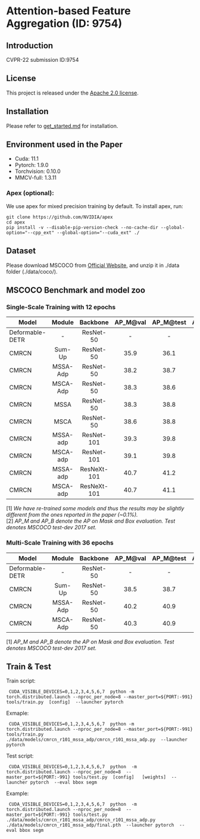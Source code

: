 # Attention-based Feature Aggregation (ID: 9754)

## Introduction
CVPR-22 submission ID:9754


## License

This project is released under the [Apache 2.0 license](LICENSE).


## Installation

Please refer to [get_started.md](docs/get_started.md#installation) for installation. 

## Environment used in the Paper

- Cuda: 11.1
- Pytorch: 1.9.0
- Torchvision: 0.10.0
- MMCV-full: 1.3.11

### Apex (optional):
We use apex for mixed precision training by default. To install apex, run:
```
git clone https://github.com/NVIDIA/apex
cd apex
pip install -v --disable-pip-version-check --no-cache-dir --global-option="--cpp_ext" --global-option="--cuda_ext" ./
```

## Dataset

Please download MSCOCO from [Official Website](https://cocodataset.org/#download), and unzip it in ./data folder (./data/coco/). 


## MSCOCO Benchmark and model zoo

### Single-Scale Training with 12 epochs

Model | Module | Backbone | AP_M@val | AP_M@test | AP_B@val | AP_B@test | Link
--- |:---:|:---:|:---:|:---:|:---:|:---:|:---:
Deformable-DETR | -  | ResNet-50   |  - | - | 37.6 | 38.0 | -
CMRCN | Sum-Up  | ResNet-50   | 35.9  | 36.1 | 41.2 | 41.5 | -
CMRCN | MSSA-Adp  | ResNet-50   |  38.2 | 38.7 | 43.0 | 43.3 | [Config+Model](https://drive.google.com/drive/folders/1IsvKaSSoA_MzkqqZLJ1QvRSuUOSnM0u1?usp=sharing) 
CMRCN | MSCA-Adp  | ResNet-50   |  38.3 | 38.6 | 43.2 | 43.3 | [Config+Model](https://drive.google.com/drive/folders/1PfoFdVq4jJevW_PHaXY8J8QGSMw6HDt9?usp=sharing) 
CMRCN | MSSA      | ResNet-50   |  38.3 | 38.8 | 43.3 | 43.5 | [Config+Model](https://drive.google.com/drive/folders/1ZOWb2xfP1CvSo30GDyOa-yPUOfNFzj0f?usp=sharing) 
CMRCN | MSCA      | ResNet-50   |  38.6 | 38.8 | 43.3 | 43.5 | [Config+Model](https://drive.google.com/drive/folders/14DqzJ48Duo7LNYbUSp3gaLclnfIOIsmL?usp=sharing) 
CMRCN | MSSA-adp  | ResNet-101  |  39.3 | 39.8 | 44.4 | 44.8 | [Config+Model](https://drive.google.com/drive/folders/1uLE-Ykt0gzbxE3dTx4ciZZOQRLKR-XhH?usp=sharing) 
CMRCN | MSCA-adp  | ResNet-101  |  39.1 | 39.8 | 44.2 | 44.7 | [Config+Model](https://drive.google.com/drive/folders/18XDibJD1WZsIgguLWfLN6jeq78GSN6qg?usp=sharing)
CMRCN | MSSA-adp  | ResNeXt-101  | 40.7 | 41.2 | 46.3 | 46.7 | [Config+Model](https://drive.google.com/drive/folders/1WyiXPAL4w0DlegpY3bUshBun1cAePT5o?usp=sharing) 
CMRCN | MSCA-adp  | ResNeXt-101  | 40.7 | 41.1  | 46.1 | 46.6 | [Config+Model](https://drive.google.com/drive/folders/1P2bG83d-3nLmgoNPGj-wtMsme0q5JA0z?usp=sharing) 

[1] *We have re-trained some models and thus the results may be slightly different from the ones reported in the paper (~0.1%).*\
[2] *AP_M and AP_B denote the AP on Mask and Box evaluation. Test denotes MSCOCO test-dev 2017 set.*


### Multi-Scale Training with 36 epochs

Model | Module | Backbone | AP_M@val | AP_M@test | AP_B@val | AP_B@test | Link
--- |:---:|:---:|:---:|:---:|:---:|:---:|:---:
Deformable-DETR | -  | ResNet-50   |  -     | -    | 44.5 | 44.9 | -
CMRCN | Sum-Up       | ResNet-50   |  38.5  | 38.7 | 44.3 | 44.6 | -
CMRCN | MSSA-Adp | ResNet-50   |  40.2  | 40.9 | 45.6 | 46.0 | [Config+Model](https://drive.google.com/drive/folders/1ZVnleimDeX4iLibhQQBxaxrQ7JBZAdlv?usp=sharing) 
CMRCN | MSCA-Adp | ResNet-50   |  40.3  | 40.9 | 45.5 | 45.9 | [Config+Model](https://drive.google.com/drive/folders/1GVDF5OJ4rcc9VPx05IQIL0OAsGnhtR2f?usp=sharing) 

[1] *AP_M and AP_B denote the AP on Mask and Box evaluation. Test denotes MSCOCO test-dev 2017 set.*


## Train & Test

Train script:

```
 CUDA_VISIBLE_DEVICES=0,1,2,3,4,5,6,7  python -m torch.distributed.launch --nproc_per_node=8 --master_port=${PORT:-991}    tools/train.py  [config]  --launcher pytorch
```

Exmaple:

```
 CUDA_VISIBLE_DEVICES=0,1,2,3,4,5,6,7  python -m torch.distributed.launch --nproc_per_node=8 --master_port=${PORT:-991}    tools/train.py  ./data/models/cmrcn_r101_mssa_adp/cmrcn_r101_mssa_adp.py  --launcher pytorch
```

Test script:

```
 CUDA_VISIBLE_DEVICES=0,1,2,3,4,5,6,7  python  -m torch.distributed.launch --nproc_per_node=8  --master_port=${PORT:-991} tools/test.py  [config]   [weights]  --launcher pytorch  --eval bbox segm
```

Example:

```
 CUDA_VISIBLE_DEVICES=0,1,2,3,4,5,6,7  python  -m torch.distributed.launch --nproc_per_node=8  --master_port=${PORT:-991} tools/test.py  ./data/models/cmrcn_r101_mssa_adp/cmrcn_r101_mssa_adp.py  ./data/models/cmrcn_r101_mssa_adp/final.pth  --launcher pytorch  --eval bbox segm
```
